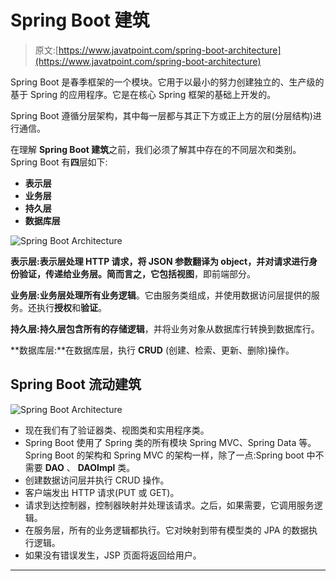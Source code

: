 # Spring Boot 建筑

> 原文:[https://www.javatpoint.com/spring-boot-architecture](https://www.javatpoint.com/spring-boot-architecture)

Spring Boot 是春季框架的一个模块。它用于以最小的努力创建独立的、生产级的基于 Spring 的应用程序。它是在核心 Spring 框架的基础上开发的。

Spring Boot 遵循分层架构，其中每一层都与其正下方或正上方的层(分层结构)进行通信。

在理解 **Spring Boot 建筑**之前，我们必须了解其中存在的不同层次和类别。Spring Boot 有**四**层如下:

*   **表示层**
*   **业务层**
*   **持久层**
*   **数据库层**

![Spring Boot Architecture](../Images/10bd6e31b19732c15c98c5643587ffc6.png)

**表示层:**表示层处理 HTTP 请求，将 JSON 参数翻译为 object，并对请求进行身份验证，传递给业务层。简而言之，它包括**视图**，即前端部分。

**业务层:**业务层处理所有**业务逻辑**。它由服务类组成，并使用数据访问层提供的服务。还执行**授权**和**验证**。

**持久层:**持久层包含所有的**存储逻辑**，并将业务对象从数据库行转换到数据库行。

**数据库层:**在数据库层，执行 **CRUD** (创建、检索、更新、删除)操作。

## Spring Boot 流动建筑

![Spring Boot Architecture](../Images/9144e26eca919adc9f5f0fde952ec7ec.png)

*   现在我们有了验证器类、视图类和实用程序类。
*   Spring Boot 使用了 Spring 类的所有模块 Spring MVC、Spring Data 等。Spring Boot 的架构和 Spring MVC 的架构一样，除了一点:Spring boot 中不需要 **DAO** 、 **DAOImpl** 类。
*   创建数据访问层并执行 CRUD 操作。
*   客户端发出 HTTP 请求(PUT 或 GET)。
*   请求到达控制器，控制器映射并处理该请求。之后，如果需要，它调用服务逻辑。
*   在服务层，所有的业务逻辑都执行。它对映射到带有模型类的 JPA 的数据执行逻辑。
*   如果没有错误发生，JSP 页面将返回给用户。

* * *